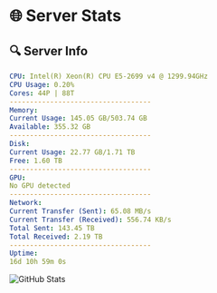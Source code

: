 # 🌐 Server Stats
## 🔍 Server Info
```yaml
CPU: Intel(R) Xeon(R) CPU E5-2699 v4 @ 1299.94GHz
CPU Usage: 0.20%
Cores: 44P | 88T
-----------------------------------
Memory:
Current Usage: 145.05 GB/503.74 GB
Available: 355.32 GB
-----------------------------------
Disk:
Current Usage: 22.77 GB/1.71 TB
Free: 1.60 TB
-----------------------------------
GPU:
No GPU detected
-----------------------------------
Network:
Current Transfer (Sent): 65.08 MB/s
Current Transfer (Received): 556.74 KB/s
Total Sent: 143.45 TB
Total Received: 2.19 TB
-----------------------------------
Uptime:
16d 10h 59m 0s
```
![GitHub Stats](https://img.shields.io/badge/Updated-2025-02-24_09:42:18-blue)